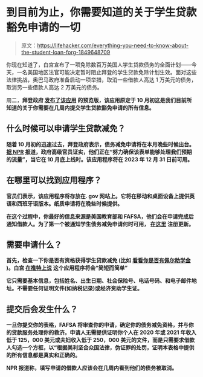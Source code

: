 # 到目前为止，你需要知道的关于学生贷款豁免申请的一切

> 原文：<https://lifehacker.com/everything-you-need-to-know-about-the-student-loan-forg-1849648709>

你现在知道了，白宫宣布了一项免除数百万美国人学生贷款债务的全面计划——今天，一名美国地区法官可能决定暂时阻止拜登的学生贷款免除计划生效。面对这些法律挑战，奥巴马政府准备启动一项举措，取消一些借款人高达 1 万美元的债务，取消另一些借款人高达 2 万美元的债务。



周二，**拜登政府 [发布了该应用](http://www.cnn.com/2022/10/11/politics/student-loan-forgiveness-website-preview/index.html) 的预览版，该应用原定于 10 月初这是我们目前所知道的关于你需要在几周内提交学生贷款豁免申请的所有信息。** 

## **什么时候可以申请学生贷款减免？**

**随着 10 月初的迅速过去，拜登政府表示，债务减免申请将在本月晚些时候出台。 [据 NPR](https://www.npr.org/2022/10/11/1128046324/biden-student-loans-debt-forgiveness-application) 报道，政府高级官员证实，他们正在“努力确保该表单能够处理我们预期的流量”，当它在 10 月底上线时。该应用程序将在 2023 年 12 月 31 日前可用。**

## **在哪里可以找到应用程序？**

**官员们表示，该应用程序将存放在. gov 网站上。它将在移动和桌面设备上提供英语和西班牙语版本。纸质申请将在晚些时候提供。**

**在这个过程中，你最好的信息来源是美国教育部和 FAFSA，他们会在申请完成后通知借款人。为了第一个被通知学生债务减免申请何时可用， [在这里](http://StudentAid.gov/DebtRelief) 注册更新。**

## **需要申请什么？**

**首先，检查一下你是否有资格获得学生贷款减免 (比如 [看看你是否有佩尔助学金](https://lifehacker.com/how-to-find-out-if-you-have-a-pell-grant-1849453465) )。白宫 [在推特上说](https://twitter.com/WhiteHouse/status/1579864437749530624) 这个应用程序将会“简短而简单”**

**它只需要基本信息，包括姓名、出生日期、社会保险号、电话号码、和电子邮件地址。不需要任何证明文件(如纳税记录)或经济资助学生证。**

## **提交后会发生什么？**

**一旦你提交你的表格，FAFSA 将审查你的申请，确定你的债务减免资格，并与你的贷款服务处理你的救济。申请人无需提供证明你个人在 2020 年或 2021 年收入低于 125，000 美元或夫妇收入低于 250，000 美元的文件，而是只需要求借款人勾选一个方框，以“根据美利坚合众国法律，伪证罪的处罚，证明本表格中提供的所有信息都是真实和正确的。**

**NPR 报道称，填写申请的借款人应该会在几周内看到他们的债务被取消。**